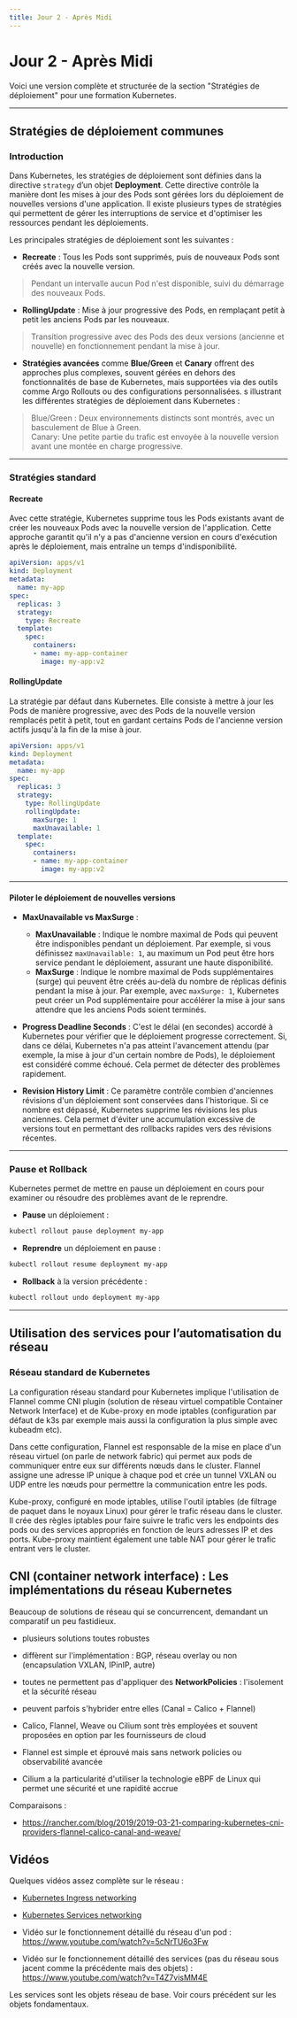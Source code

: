 ```yaml
---
title: Jour 2 - Après Midi
---
```


# Jour 2 - Après Midi

Voici une version complète et structurée de la section "Stratégies de déploiement" pour une formation Kubernetes.

---

## Stratégies de déploiement communes

### Introduction

Dans Kubernetes, les stratégies de déploiement sont définies dans la directive `strategy` d’un objet **Deployment**. Cette directive contrôle la manière dont les mises à jour des Pods sont gérées lors du déploiement de nouvelles versions d'une application. Il existe plusieurs types de stratégies qui permettent de gérer les interruptions de service et d'optimiser les ressources pendant les déploiements.

Les principales stratégies de déploiement sont les suivantes :

- **Recreate** : Tous les Pods sont supprimés, puis de nouveaux Pods sont créés avec la nouvelle version.
> Pendant un intervalle aucun Pod n'est disponible, suivi du démarrage des nouveaux Pods.
- **RollingUpdate** : Mise à jour progressive des Pods, en remplaçant petit à petit les anciens Pods par les nouveaux.
> Transition progressive avec des Pods des deux versions (ancienne et nouvelle) en fonctionnement pendant la mise à jour.
- **Stratégies avancées** comme **Blue/Green** et **Canary** offrent des approches plus complexes, souvent gérées en dehors des fonctionnalités de base de Kubernetes, mais supportées via des outils comme Argo Rollouts ou des configurations personnalisées.
s illustrant les différentes stratégies de déploiement dans Kubernetes :
> Blue/Green : Deux environnements distincts sont montrés, avec un basculement de Blue à Green.  
> Canary:  Une petite partie du trafic est envoyée à la nouvelle version avant une montée en charge progressive.

---

### Stratégies standard

#### Recreate

Avec cette stratégie, Kubernetes supprime tous les Pods existants avant de créer les nouveaux Pods avec la nouvelle version de l'application. Cette approche garantit qu'il n'y a pas d'ancienne version en cours d'exécution après le déploiement, mais entraîne un temps d'indisponibilité.

```yaml
apiVersion: apps/v1
kind: Deployment
metadata:
  name: my-app
spec:
  replicas: 3
  strategy:
    type: Recreate
  template:
    spec:
      containers:
      - name: my-app-container
        image: my-app:v2
```

#### RollingUpdate

La stratégie par défaut dans Kubernetes. Elle consiste à mettre à jour les Pods de manière progressive, avec des Pods de la nouvelle version remplacés petit à petit, tout en gardant certains Pods de l'ancienne version actifs jusqu'à la fin de la mise à jour.

```yaml
apiVersion: apps/v1
kind: Deployment
metadata:
  name: my-app
spec:
  replicas: 3
  strategy:
    type: RollingUpdate
    rollingUpdate:
      maxSurge: 1
      maxUnavailable: 1
  template:
    spec:
      containers:
      - name: my-app-container
        image: my-app:v2
```
---

#### Piloter le déploiement de nouvelles versions

- **MaxUnavailable vs MaxSurge** :
  - **MaxUnavailable** : Indique le nombre maximal de Pods qui peuvent être indisponibles pendant un déploiement. Par exemple, si vous définissez `maxUnavailable: 1`, au maximum un Pod peut être hors service pendant le déploiement, assurant une haute disponibilité.
  - **MaxSurge** : Indique le nombre maximal de Pods supplémentaires (surge) qui peuvent être créés au-delà du nombre de réplicas définis pendant la mise à jour. Par exemple, avec `maxSurge: 1`, Kubernetes peut créer un Pod supplémentaire pour accélérer la mise à jour sans attendre que les anciens Pods soient terminés.

- **Progress Deadline Seconds** :
  C'est le délai (en secondes) accordé à Kubernetes pour vérifier que le déploiement progresse correctement. Si, dans ce délai, Kubernetes n'a pas atteint l'avancement attendu (par exemple, la mise à jour d'un certain nombre de Pods), le déploiement est considéré comme échoué. Cela permet de détecter des problèmes rapidement.

- **Revision History Limit** :
  Ce paramètre contrôle combien d'anciennes révisions d'un déploiement sont conservées dans l'historique. Si ce nombre est dépassé, Kubernetes supprime les révisions les plus anciennes. Cela permet d'éviter une accumulation excessive de versions tout en permettant des rollbacks rapides vers des révisions récentes.


---

### Pause et Rollback

Kubernetes permet de mettre en pause un déploiement en cours pour examiner ou résoudre des problèmes avant de le reprendre.

- **Pause** un déploiement :

```bash
kubectl rollout pause deployment my-app
```

- **Reprendre** un déploiement en pause :

```bash
kubectl rollout resume deployment my-app
```

- **Rollback** à la version précédente :

```bash
kubectl rollout undo deployment my-app
```

---

## Utilisation des services pour l’automatisation du réseau  

### Réseau standard de Kubernetes

La configuration réseau standard pour Kubernetes implique l'utilisation de Flannel comme CNI plugin (solution de réseau virtuel compatible Container Network Interface) et de Kube-proxy en mode iptables (configuration par défaut de k3s par exemple mais aussi la configuration la plus simple avec kubeadm etc).

Dans cette configuration, Flannel est responsable de la mise en place d'un réseau virtuel (on parle de network fabric) qui permet aux pods de communiquer entre eux sur différents nœuds dans le cluster. Flannel assigne une adresse IP unique à chaque pod et crée un tunnel VXLAN ou UDP entre les nœuds pour permettre la communication entre les pods.

Kube-proxy, configuré en mode iptables, utilise l'outil iptables (de filtrage de paquet dans le noyaux Linux)  pour gérer le trafic réseau dans le cluster. Il crée des règles iptables pour faire suivre le trafic vers les endpoints des pods ou des services appropriés en fonction de leurs adresses IP et des ports. Kube-proxy maintient également une table NAT pour gérer le trafic entrant vers le cluster.


## CNI (container network interface) : Les implémentations du réseau Kubernetes

Beaucoup de solutions de réseau qui se concurrencent, demandant un comparatif un peu fastidieux.

  - plusieurs solutions toutes robustes
  - diffèrent sur l'implémentation : BGP, réseau overlay ou non (encapsulation VXLAN, IPinIP, autre)
  - toutes ne permettent pas d'appliquer des **NetworkPolicies** : l'isolement et la sécurité réseau
  - peuvent parfois s'hybrider entre elles (Canal = Calico + Flannel)

- Calico, Flannel, Weave ou Cilium sont très employées et souvent proposées en option par les fournisseurs de cloud
- Flannel est simple et éprouvé mais sans network policies ou observabilité avancée
- Cilium a la particularité d'utiliser la technologie eBPF de Linux qui permet une sécurité et une rapidité accrue

Comparaisons :
- <https://rancher.com/blog/2019/2019-03-21-comparing-kubernetes-cni-providers-flannel-calico-canal-and-weave/>

## Vidéos

Quelques vidéos assez complète sur le réseau :
- [Kubernetes Ingress networking](https://www.youtube.com/watch?v=40VfZ_nIFWI&list=PLoWxE_5hnZUZMWrEON3wxMBoIZvweGeiq&index=5)
- [Kubernetes Services networking](https://www.youtube.com/watch?v=NFApeJRXos4&list=PLoWxE_5hnZUZMWrEON3wxMBoIZvweGeiq&index=4)

- Vidéo sur le fonctionnement détaillé du réseau d'un pod : https://www.youtube.com/watch?v=5cNrTU6o3Fw
- Vidéo sur le fonctionnement détaillé des services (pas du réseau sous jacent comme la précédente mais des objets) : https://www.youtube.com/watch?v=T4Z7visMM4E


Les services sont les objets réseau de base. Voir cours précédent sur les objets fondamentaux.

